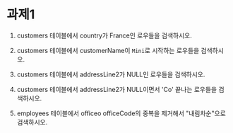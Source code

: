 # 과제1

1. customers 테이블에서 country가 France인 로우들을 검색하시오.

2. customers 테이블에서 customerName이 `Mini`로 시작하는 로우들을 검색하시오.

3. customers 테이블에서 addressLine2가 NULL인 로우들을 검색하시오.

4. customers 테이블에서 addressLine2가 NULL이면서 'Co' 끝나는 로우들을 검색하시오.

5. employees 테이블에서 officeo officeCode의 중복을 제거해서 "내림차순"으로 검색하시오.
